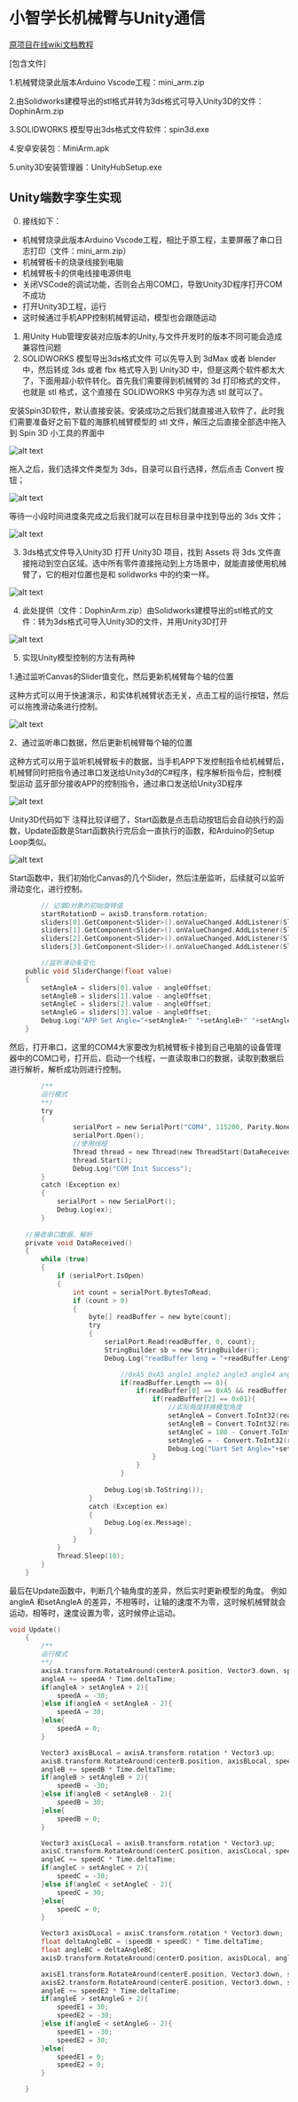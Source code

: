 # 小智学长机械臂与Unity通信
[原项目在线wiki文档教程](https://x509p6c8to.feishu.cn/docx/FeMndRrzRommxGxTkFscJ0zKnKh)

[包含文件]

1.机械臂烧录此版本Arduino Vscode工程：mini_arm.zip

2.由Solidworks建模导出的stl格式并转为3ds格式可导入Unity3D的文件：DophinArm.zip

3.SOLIDWORKS 模型导出3ds格式文件软件：spin3d.exe

4.安卓安装包：MiniArm.apk

5.unity3D安装管理器：UnityHubSetup.exe


## Unity端数字孪生实现
0. 接线如下：
- 机械臂烧录此版本Arduino Vscode工程，相比于原工程，主要屏蔽了串口日志打印（文件：mini_arm.zip）
- 机械臂板卡的烧录线接到电脑
- 机械臂板卡的供电线接电源供电
- 关闭VSCode的调试功能，否则会占用COM口，导致Unity3D程序打开COM不成功
- 打开Unity3D工程，运行
- 这时候通过手机APP控制机械臂运动，模型也会跟随运动

1. 用Unity Hub管理安装对应版本的Unity,与文件开发时的版本不同可能会造成兼容性问题
2. SOLIDWORKS 模型导出3ds格式文件
可以先导入到 3dMax 或者 blender 中，然后转成 3ds 或者 fbx 格式导入到 Unity3D 中，但是这两个软件都太大了，下面用超小软件转化。首先我们需要得到机械臂的 3d 打印格式的文件，也就是 stl 格式，这个直接在 SOLIDWORKS 中另存为选 stl 就可以了。

安装Spin3D软件，默认直接安装。安装成功之后我们就直接进入软件了，此时我们需要准备好之前下载的海豚机械臂模型的 stl 文件，解压之后直接全部选中拖入到 Spin 3D 小工具的界面中

![alt text](image.png)

拖入之后，我们选择文件类型为 3ds，目录可以自行选择，然后点击 Convert 按钮；

![alt text](image-1.png)

等待一小段时间进度条完成之后我们就可以在目标目录中找到导出的 3ds 文件；

![alt text](image-2.png)

3. 3ds格式文件导入Unity3D
打开 Unity3D 项目，找到 Assets 将 3ds 文件直接拖动到空白区域。选中所有零件直接拖动到上方场景中，就能直接使用机械臂了，它的相对位置也是和 solidworks 中的约束一样。

![alt text](image-3.png)

4. 此处提供（文件：DophinArm.zip）由Solidworks建模导出的stl格式的文件：转为3ds格式可导入Unity3D的文件，并用Unity3D打开

![alt text](image-4.png)

5. 实现Unity模型控制的方法有两种

1.通过监听Canvas的Slider值变化，然后更新机械臂每个轴的位置

这种方式可以用于快速演示，和实体机械臂状态无关，点击工程的运行按钮，然后可以拖拽滑动条进行控制。

![alt text](image-6.png)

2、通过监听串口数据，然后更新机械臂每个轴的位置

这种方式可以用于监听机械臂板卡的数据，当手机APP下发控制指令给机械臂后，机械臂同时把指令通过串口发送给Unity3d的C#程序，程序解析指令后，控制模型运动
蓝牙部分接收APP的控制指令，通过串口发送给Unity3D程序

![alt text](image-5.png)

Unity3D代码如下
注释比较详细了，Start函数是点击启动按钮后会自动执行的函数，Update函数是Start函数执行完后会一直执行的函数，和Arduino的Setup Loop类似。

![alt text](image-7.png)

Start函数中，我们初始化Canvas的几个Slider，然后注册监听，后续就可以监听滑动变化，进行控制。

```c 
        // 记录D对象的初始旋转值
        startRotationD = axisD.transform.rotation;
        sliders[0].GetComponent<Slider>().onValueChanged.AddListener(SliderChange);
        sliders[1].GetComponent<Slider>().onValueChanged.AddListener(SliderChange);
        sliders[2].GetComponent<Slider>().onValueChanged.AddListener(SliderChange);
        sliders[3].GetComponent<Slider>().onValueChanged.AddListener(SliderChange);

        //监听滑动条变化
    public void SliderChange(float value)
    {
        setAngleA = sliders[0].value - angleOffset;
        setAngleB = sliders[1].value - angleOffset;
        setAngleC = sliders[2].value - angleOffset;
        setAngleG = sliders[3].value - angleOffset;
        Debug.Log("APP Set Angle="+setAngleA+" "+setAngleB+" "+setAngleC+" "+setAngleG);
    }
```
然后，打开串口，这里的COM4大家要改为机械臂板卡接到自己电脑的设备管理器中的COM口号，打开后，启动一个线程，一直读取串口的数据，读取到数据后进行解析，解析成功则进行控制。

```c
        /**
        运行模式
        **/
        try
        {
                serialPort = new SerialPort("COM4", 115200, Parity.None, 8, StopBits.One);
                serialPort.Open();
                //使用线程
                Thread thread = new Thread(new ThreadStart(DataReceived));
                thread.Start();
                Debug.Log("COM Init Success");
        }
        catch (Exception ex)
        {
            serialPort = new SerialPort();
            Debug.Log(ex);
        }
        
    //接收串口数据，解析
    private void DataReceived()
    {
        while (true)
        {
            if (serialPort.IsOpen)
            {
                int count = serialPort.BytesToRead;
                if (count > 0)
                {
                    byte[] readBuffer = new byte[count];
                    try
                    {
                        serialPort.Read(readBuffer, 0, count);
                        StringBuilder sb = new StringBuilder();
                        Debug.Log("readBuffer leng = "+readBuffer.Length);

                            //0xA5 0xA5 angle1 angle2 angle3 angle4 angle5
                            if(readBuffer.Length == 8){
                                if(readBuffer[0] == 0xA5 && readBuffer[1] == 0xA5){
                                    if(readBuffer[2] == 0x01){
                                        //实际角度转换模型角度
                                        setAngleA = Convert.ToInt32(readBuffer[3]) - angleOffset;
                                        setAngleB = Convert.ToInt32(readBuffer[4]) - 15;
                                        setAngleC = 180 - Convert.ToInt32(readBuffer[5]);
                                        setAngleG = - Convert.ToInt32(readBuffer[6]);
                                        Debug.Log("Uart Set Angle="+setAngleA+" "+setAngleB+" "+setAngleC+" "+setAngleG);
                                    }
                                }
                            }
                        
                        Debug.Log(sb.ToString());
                    }
                    catch (Exception ex)
                    {
                        Debug.Log(ex.Message);
                    }
                }
            }
            Thread.Sleep(10);
        }
    }    
```
最后在Update函数中，判断几个轴角度的差异，然后实时更新模型的角度。
例如angleA 和setAngleA 的差异，不相等时，让轴的速度不为零，这时候机械臂就会运动，相等时，速度设置为零，这时候停止运动。
```c
void Update()
    {
        /**
        运行模式
        **/
        axisA.transform.RotateAround(centerA.position, Vector3.down, speedA * Time.deltaTime); 
        angleA += speedA * Time.deltaTime;
        if(angleA > setAngleA + 2){
            speedA = -30;
        }else if(angleA < setAngleA - 2){
            speedA = 30;
        }else{
            speedA = 0;
        }

        Vector3 axisBLocal = axisA.transform.rotation * Vector3.up; 
        axisB.transform.RotateAround(centerB.position, axisBLocal, speedB * Time.deltaTime); 
        angleB += speedB * Time.deltaTime;
        if(angleB > setAngleB + 2){
            speedB = -30;
        }else if(angleB < setAngleB - 2){
            speedB = 30;
        }else{
            speedB = 0;
        }

        Vector3 axisCLocal = axisB.transform.rotation * Vector3.up; 
        axisC.transform.RotateAround(centerC.position, axisCLocal, speedC * Time.deltaTime); 
        angleC += speedC * Time.deltaTime; 
        if(angleC > setAngleC + 2){
            speedC = -30;
        }else if(angleC < setAngleC - 2){
            speedC = 30;
        }else{
            speedC = 0;
        }

        Vector3 axisDLocal = axisC.transform.rotation * Vector3.down;
        float deltaAngleBC = (speedB + speedC) * Time.deltaTime; 
        float angleBC = deltaAngleBC; 
        axisD.transform.RotateAround(centerD.position, axisDLocal, angleBC); 

        axisE1.transform.RotateAround(centerE.position, Vector3.down, speedE1 * Time.deltaTime); 
        axisE2.transform.RotateAround(centerE.position, Vector3.down, speedE2 * Time.deltaTime); 
        angleE += speedE2 * Time.deltaTime; 
        if(angleE > setAngleG + 2){
            speedE1 = 30;
            speedE2 = -30;
        }else if(angleE < setAngleG - 2){
            speedE1 = -30;
            speedE2 = 30;
        }else{
            speedE1 = 0;
            speedE2 = 0;
        }

    }
```


